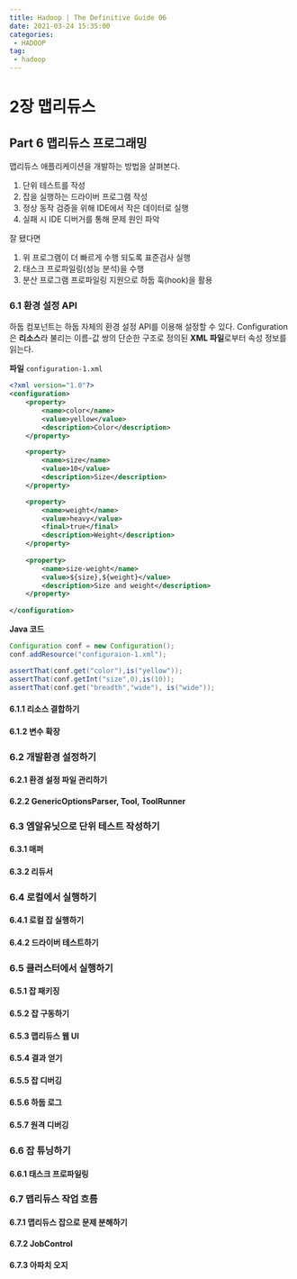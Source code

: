 ```yaml
---
title: Hadoop | The Definitive Guide 06
date: 2021-03-24 15:35:00
categories:
 - HADOOP
tag:
 - hadoop
---
```


# 2장 맵리듀스

## Part 6 맵리듀스 프로그래밍

맵리듀스 애플리케이션을 개발하는 방법을 살펴본다.

1. 단위 테스트를 작성
2. 잡을 실행하는 드라이버 프로그램 작성
3. 정상 동작 검증을 위해 IDE에서 작은 데이터로 실행
4. 실패 시 IDE 디버거를 통해 문제 원인 파악

잘 됐다면

1. 위 프로그램이 더 빠르게 수행 되도록 표준검사 실행
2. 태스크 프로파일링(성능 분석)을 수행
3. 분산 프로그램 프로파일링 지원으로 하둡 훅(hook)을 활용

<!-- more -->

### 6.1 환경 설정 API

하둡 컴포넌트는 하둡 자체의 환경 설정 API를 이용해 설정할 수 있다. Configuration은 **리소스**라 불리는 이름-값 쌍의 단순한 구조로 정의된 **XML 파일**로부터 속성 정보를 읽는다.

**파일**  `configuration-1.xml` 

```xml
<?xml version="1.0"?>
<configuration>
	<property>
	    <name>color</name>
        <value>yellow</value>
        <description>Color</description>
    </property>

    <property>
	    <name>size</name>
        <value>10</value>
        <description>Size</description>
    </property>

   	<property>
	    <name>weight</name>
        <value>heavy</value>
        <final>true</final>
        <description>Weight</description>
    </property>
    
	<property>
	    <name>size-weight</name>
        <value>${size},${weight}</value>
        <description>Size and weight</description>
    </property>    
    
</configuration>
```



**Java 코드**

```java
Configuration conf = new Configuration();
conf.addResource("configuraion-1.xml");

assertThat(conf.get("color"),is("yellow"));
assertThat(conf.getInt("size",0),is(10));
assertThat(conf.get("breadth","wide"), is("wide"));
```



#### 6.1.1 리소스 결합하기



#### 6.1.2 변수 확장

### 6.2 개발환경 설정하기

#### 6.2.1 환경 설정 파일 관리하기

#### 6.2.2 GenericOptionsParser, Tool, ToolRunner

### 6.3 엠알유닛으로 단위 테스트 작성하기

#### 6.3.1 매퍼

#### 6.3.2 리듀서

### 6.4 로컬에서 실행하기

#### 6.4.1 로컬 잡 실행하기

#### 6.4.2 드라이버 테스트하기

### 6.5 클러스터에서 실행하기

#### 6.5.1 잡 패키징

#### 6.5.2 잡 구동하기

#### 6.5.3 맵리듀스 웹 UI

#### 6.5.4 결과 얻기

#### 6.5.5 잡 디버깅

#### 6.5.6 하둡 로그

#### 6.5.7 원격 디버깅

### 6.6 잡 튜닝하기

#### 6.6.1 태스크 프로파일링

### 6.7 맵리듀스 작업 흐름

#### 6.7.1 맵리듀스 잡으로 문제 분해하기

#### 6.7.2 JobControl

#### 6.7.3 아파치 오지

